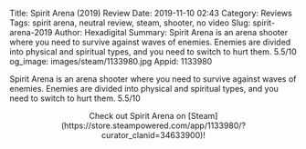 Title: Spirit Arena (2019) Review
Date: 2019-11-10 02:43
Category: Reviews
Tags: spirit arena, neutral review, steam, shooter, no video
Slug: spirit-arena-2019
Author: Hexadigital
Summary: Spirit Arena is an arena shooter where you need to survive against waves of enemies. Enemies are divided into physical and spiritual types, and you need to switch to hurt them. 5.5/10
og_image: images/steam/1133980.jpg
Appid: 1133980

Spirit Arena is an arena shooter where you need to survive against waves of enemies. Enemies are divided into physical and spiritual types, and you need to switch to hurt them. 5.5/10

<center>Check out Spirit Arena on [Steam](https://store.steampowered.com/app/1133980/?curator_clanid=34633900)!</center>